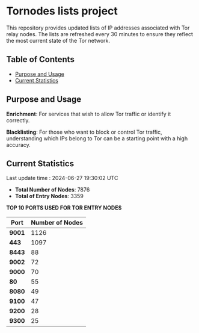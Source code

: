# Tornodes lists project

This repository provides updated lists of IP addresses associated with Tor relay nodes. The lists are refreshed every 30 minutes to ensure they reflect the most current state of the Tor network.

## Table of Contents

- [Purpose and Usage](#purpose-and-usage)
- [Current Statistics](#current-statistics)


## Purpose and Usage

**Enrichment**: For services that wish to allow Tor traffic or identify it correctly.

**Blacklisting**: For those who want to block or control Tor traffic, understanding which IPs belong to Tor can be a starting point with a high accuracy.

## Current Statistics

Last update time : 2024-06-27 19:30:02 UTC

- **Total Number of Nodes**: 7876
- **Total of Entry Nodes**: 3359

**TOP 10 PORTS USED FOR TOR ENTRY NODES**

| **Port** | **Number of Nodes** |
|------|-----------------|
| **9001**   | 1126  |
| **443**   | 1097  |
| **8443**   | 88  |
| **9002**   | 72  |
| **9000**   | 70  |
| **80**   | 55  |
| **8080**   | 49  |
| **9100**   | 47  |
| **9200**   | 28  |
| **9300**   | 25  |

